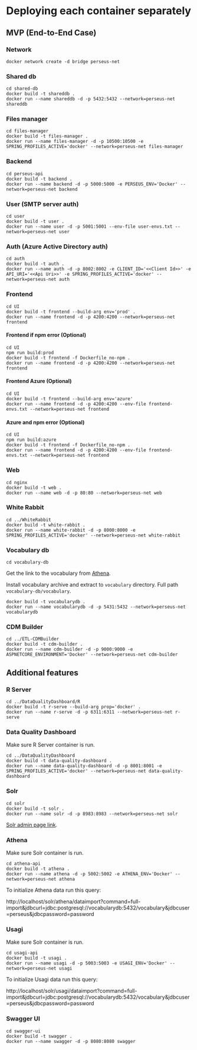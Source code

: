 # Deploying each container separately

## MVP (End-to-End Case)

### Network

    docker network create -d bridge perseus-net

### Shared db

    cd shared-db
    docker build -t shareddb .
    docker run --name shareddb -d -p 5432:5432 --network=perseus-net shareddb

### Files manager

    cd files-manager
    docker build -t files-manager .
    docker run --name files-manager -d -p 10500:10500 -e SPRING_PROFILES_ACTIVE='docker' --network=perseus-net files-manager

### Backend

    cd perseus-api
    docker build -t backend .
    docker run --name backend -d -p 5000:5000 -e PERSEUS_ENV='Docker' --network=perseus-net backend

### User (SMTP server auth)

    cd user
    docker build -t user .
    docker run --name user -d -p 5001:5001 --env-file user-envs.txt --network=perseus-net user

### Auth (Azure Active Directory auth)
    
    cd auth
    docker build -t auth .
    docker run --name auth -d -p 8002:8002 -e CLIENT_ID='<<Client Id>>' -e API_URI='<<Api Uri>>' -e SPRING_PROFILES_ACTIVE='docker' --network=perseus-net auth


### Frontend
    
    cd UI
    docker build -t frontend --build-arg env='prod' .
    docker run --name frontend -d -p 4200:4200 --network=perseus-net frontend

#### Frontend if npm error (Optional)

    cd UI
    npm run build:prod
    docker build -t frontend -f Dockerfile_no-npm .
    docker run --name frontend -d -p 4200:4200 --network=perseus-net frontend

#### Frontend Azure (Optional)
    
    cd UI
    docker build -t frontend --build-arg env='azure' 
    docker run --name frontend -d -p 4200:4200 --env-file frontend-envs.txt --network=perseus-net frontend

#### Azure and npm error (Optional)
    
    cd UI
    npm run build:azure
    docker build -t frontend -f Dockerfile_no-npm .
    docker run --name frontend -d -p 4200:4200 --env-file frontend-envs.txt --network=perseus-net frontend

### Web
    
    cd nginx
    docker build -t web .
    docker run --name web -d -p 80:80 --network=perseus-net web

### White Rabbit

    cd ../WhiteRabbit
    docker build -t white-rabbit .
    docker run --name white-rabbit -d -p 8000:8000 -e SPRING_PROFILES_ACTIVE='docker' --network=perseus-net white-rabbit

### Vocabulary db

    cd vocabulary-db

Get the link to the vocabulary from [Athena](http://athena.ohdsi.org).

Install vocabulary archive and extract to `vocabulary` directory. Full path `vocabulary-db/vocabulary`.

    docker build -t vocabularydb .
    docker run --name vocabularydb -d -p 5431:5432 --network=perseus-net vocabularydb

### CDM Builder
    
    cd ../ETL-CDMBuilder
    docker build -t cdm-builder .
    docker run --name cdm-builder -d -p 9000:9000 -e ASPNETCORE_ENVIRONMENT='Docker' --network=perseus-net cdm-builder

## Additional features

### R Server

    cd ../DataQualityDashboard/R
    docker build -t r-serve --build-arg prop='docker' .
    docker run --name r-serve -d -p 6311:6311 --network=perseus-net r-serve

### Data Quality Dashboard

Make sure R Server container is run.
    
    cd ../DataQualityDashboard
    docker build -t data-quality-dashboard .
    docker run --name data-quality-dashboard -d -p 8001:8001 -e SPRING_PROFILES_ACTIVE='docker' --network=perseus-net data-quality-dashboard

### Solr

    cd solr
    docker build -t solr .
    docker run --name solr -d -p 8983:8983 --network=perseus-net solr

[Solr admin page link](http://localhost/solr).

### Athena

Make sure Solr container is run.

    cd athena-api
    docker build -t athena .
    docker run --name athena -d -p 5002:5002 -e ATHENA_ENV='Docker' --network=perseus-net athena

To initialize Athena data run this query:

http://localhost/solr/athena/dataimport?command=full-import&jdbcurl=jdbc:postgresql://vocabularydb:5432/vocabulary&jdbcuser=perseus&jdbcpassword=password

### Usagi

Make sure Solr container is run.

    cd usagi-api
    docker build -t usagi .
    docker run --name usagi -d -p 5003:5003 -e USAGI_ENV='Docker' --network=perseus-net usagi

To initialize Usagi data run this query:

http://localhost/solr/usagi/dataimport?command=full-import&jdbcurl=jdbc:postgresql://vocabularydb:5432/vocabulary&jdbcuser=perseus&jdbcpassword=password

### Swagger UI

    cd swagger-ui
    docker build -t swagger .
    docker run --name swagger -d -p 8080:8080 swagger